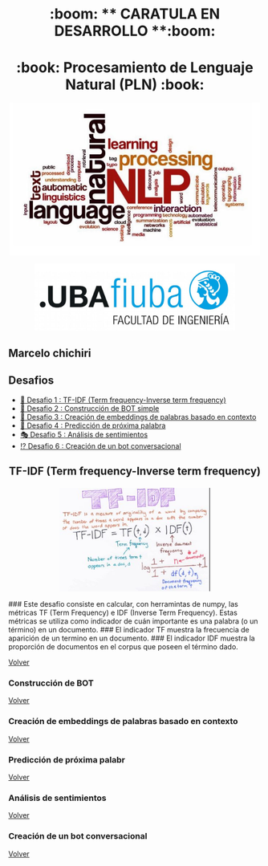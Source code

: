  
<p align="center"> <h1 align="center">:boom: ** CARATULA EN DESARROLLO **:boom:</h1> </p>

<p align="center"> <h1 align="center">:book: Procesamiento de Lenguaje Natural (PLN) :book:</h1> </p>

<p align="center"><a target="_blank" rel="noopener noreferrer"><img width="500" src="https://github.com/mfchich/PLN/blob/main/imagenes/PLN.JPG" ></a></p>

<p align="center"><a target="_blank" rel="noopener noreferrer"><img width="400" src="https://github.com/mfchich/PLN/blob/main/imagenes/logoFIUBA.jpg" ></a></p>
 

## Marcelo chichiri

<a name="top"></a>
## Desafios 
* [:notebook: Desafio 1 : TF-IDF (Term frequency-Inverse term frequency) ](#desafio1) 
* [:space_invader: Desafio 2 : Construcción de BOT simple](#desafio2)
* [:twisted_rightwards_arrows: Desafio 3 : Creación de embeddings de palabras basado en contexto](#desafio3)
* [:repeat_one: Desafio 4 : Predicción de próxima palabra](#desafio4)
* [:performing_arts: Desafio 5 : Análisis de sentimientos ](#desafio5)
* [:interrobang: Desafio 6 : Creación de un bot conversacional](#desafio6)
## 

<a name="desafio1"></a>
## <p align="center"> TF-IDF (Term frequency-Inverse term frequency) </p>
<p align="center"><a target="_blank" rel="noopener noreferrer"><img width="300" src="https://github.com/mfchich/PLN/blob/main/imagenes/TF_IDF.JPG" ></a></p>
### Este desafio consiste en calcular, con herramintas de numpy, las métricas TF (Term Frequency) e IDF (Inverse Term Frequency). Estas métricas se utiliza como indicador de cuán importante es una palabra (o un término) en un documento. 
### El indicador TF muestra la frecuencia de aparición de un termino en un documento.  
### El indicador IDF muestra la proporción de documentos en el corpus que poseen el término dado.

[Volver](#top)


<a name="desafio2"></a>
### Construcción de BOT
[Volver](#top)

<a name="desafio3"></a>
### Creación de embeddings de palabras basado en contexto
[Volver](#top)


<a name="desafio4"></a>
### Predicción de próxima palabr
[Volver](#top)

<a name="desafio5"></a>
###  Análisis de sentimientos
[Volver](#top)

<a name="desafio6"></a>
### Creación de un bot conversacional
[Volver](#top)


